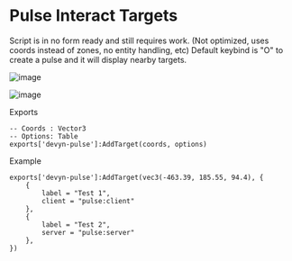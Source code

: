 # Pulse Interact Targets
Script is in no form ready and still requires work. (Not optimized, uses coords instead of zones, no entity handling, etc)
Default keybind is "O" to create a pulse and it will display nearby targets.

![image](https://github.com/darktrovx/devyn-pulse/assets/7463741/e61f2552-779e-44c0-8f5d-c1c61cfec7f4)

![image](https://github.com/darktrovx/devyn-pulse/assets/7463741/ab5aba70-21d9-4b50-b93f-cbd09236e19f)



Exports
```
-- Coords : Vector3
-- Options: Table
exports['devyn-pulse']:AddTarget(coords, options)
```

Example
```
exports['devyn-pulse']:AddTarget(vec3(-463.39, 185.55, 94.4), {
    {
        label = "Test 1",
        client = "pulse:client"
    },
    {
        label = "Test 2",
        server = "pulse:server"
    },
})
```
